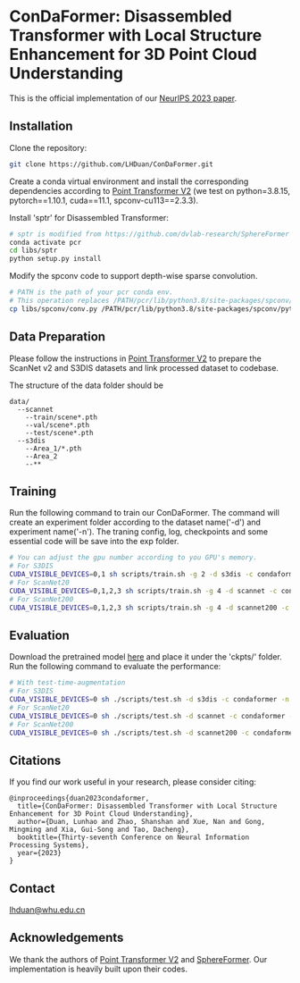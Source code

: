 # ConDaFormer: Disassembled Transformer with Local Structure Enhancement for 3D Point Cloud Understanding

This is the official implementation of our [NeurIPS 2023 paper](https://openreview.net/forum?id=kKXJkiniOx).

## Installation

Clone the repository:
```bash
git clone https://github.com/LHDuan/ConDaFormer.git
```
Create a conda virtual environment and install the corresponding dependencies according to [Point Transformer V2](https://github.com/Pointcept/PointTransformerV2/) (we test on python=3.8.15, pytorch==1.10.1, cuda==11.1, spconv-cu113==2.3.3).

Install 'sptr' for Disassembled Transformer:
```bash
# sptr is modified from https://github.com/dvlab-research/SphereFormer
conda activate pcr
cd libs/sptr
python setup.py install
```

Modify the spconv code to support depth-wise sparse convolution.
```bash
# PATH is the path of your pcr conda env.
# This operation replaces /PATH/pcr/lib/python3.8/site-packages/spconv/pytorch/conv.py with libs/spconv/conv.py. 
cp libs/spconv/conv.py /PATH/pcr/lib/python3.8/site-packages/spconv/pytorch/
```

## Data Preparation
Please follow the instructions in [Point Transformer V2](https://github.com/Pointcept/PointTransformerV2/) to prepare the ScanNet v2 and S3DIS datasets and link processed dataset to codebase.

The structure of the data folder should be
```
data/
  --scannet
    --train/scene*.pth
    --val/scene*.pth
    --test/scene*.pth
  --s3dis
    --Area_1/*.pth
    --Area_2
    --**
```

## Training

Run the following command to train our ConDaFormer.
The command will create an experiment folder according to the dataset name('-d') and experiment name('-n').
The traning config, log, checkpoints and some essential code will be save into the exp folder.
```bash
# You can adjust the gpu number according to you GPU's memory.
# For S3DIS
CUDA_VISIBLE_DEVICES=0,1 sh scripts/train.sh -g 2 -d s3dis -c condaformer -n condaformer
# For ScanNet20
CUDA_VISIBLE_DEVICES=0,1,2,3 sh scripts/train.sh -g 4 -d scannet -c condaformer -n condaformer
# For ScanNet200
CUDA_VISIBLE_DEVICES=0,1,2,3 sh scripts/train.sh -g 4 -d scannet200 -c condaformer -n condaformer
```

## Evaluation
Download the pretrained model [here](https://drive.google.com/drive/folders/1dCq4WxconPEDO8uZq4YDctZ8nxtvEtv8?usp=sharing) 
and place it under the 'ckpts/' folder.
Run the following command to evaluate the performance:
```bash
# With test-time-augmentation
# For S3DIS
CUDA_VISIBLE_DEVICES=0 sh ./scripts/test.sh -d s3dis -c condaformer -n test -w ./ckpts/s3dis.pth
# For ScanNet20
CUDA_VISIBLE_DEVICES=0 sh ./scripts/test.sh -d scannet -c condaformer -n test -w ./ckpts/scannet.pth
# For ScanNet200
CUDA_VISIBLE_DEVICES=0 sh ./scripts/test.sh -d scannet200 -c condaformer -n test -w ./ckpts/scannet200.pth
```


## Citations
If you find our work useful in your research, please consider citing:
```
@inproceedings{duan2023condaformer,
  title={ConDaFormer: Disassembled Transformer with Local Structure Enhancement for 3D Point Cloud Understanding},
  author={Duan, Lunhao and Zhao, Shanshan and Xue, Nan and Gong, Mingming and Xia, Gui-Song and Tao, Dacheng},
  booktitle={Thirty-seventh Conference on Neural Information Processing Systems},
  year={2023}
}
```

## Contact
[lhduan@whu.edu.cn](lhduan@whu.edu.cn)

## Acknowledgements
We thank the authors of [Point Transformer V2](https://github.com/Pointcept/PointTransformerV2) and [SphereFormer](https://github.com/dvlab-research/SphereFormer). Our implementation is heavily built upon their codes.